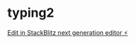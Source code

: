 # typing2

[Edit in StackBlitz next generation editor ⚡️](https://stackblitz.com/~/github.com/yo-nagase/typing2)